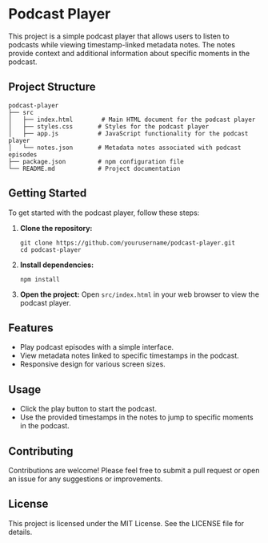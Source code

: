 # Podcast Player

This project is a simple podcast player that allows users to listen to podcasts while viewing timestamp-linked metadata notes. The notes provide context and additional information about specific moments in the podcast.

## Project Structure

```
podcast-player
├── src
│   ├── index.html        # Main HTML document for the podcast player
│   ├── styles.css       # Styles for the podcast player
│   ├── app.js           # JavaScript functionality for the podcast player
│   └── notes.json       # Metadata notes associated with podcast episodes
├── package.json         # npm configuration file
└── README.md            # Project documentation
```

## Getting Started

To get started with the podcast player, follow these steps:

1. **Clone the repository:**
   ```
   git clone https://github.com/yourusername/podcast-player.git
   cd podcast-player
   ```

2. **Install dependencies:**
   ```
   npm install
   ```

3. **Open the project:**
   Open `src/index.html` in your web browser to view the podcast player.

## Features

- Play podcast episodes with a simple interface.
- View metadata notes linked to specific timestamps in the podcast.
- Responsive design for various screen sizes.

## Usage

- Click the play button to start the podcast.
- Use the provided timestamps in the notes to jump to specific moments in the podcast.

## Contributing

Contributions are welcome! Please feel free to submit a pull request or open an issue for any suggestions or improvements.

## License

This project is licensed under the MIT License. See the LICENSE file for details.